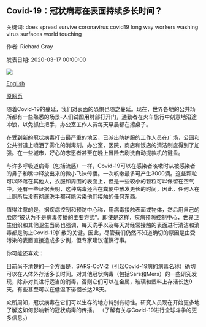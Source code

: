 ## Covid-19：冠状病毒在表面持续多长时间？

关键词: does spread survive coronavirus covid19 long way workers washing virus surfaces world touching

作者: Richard Gray

发表日期: 2020-03-17 00:00:00

![](https://ichef.bbci.co.uk/wwfeatures/live/624_351/images/live/p0/86/vr/p086vryj.jpg)

[English](Covid-19%3A%20How%20long%20does%20the%20coronavirus%20last%20on%20surfaces%3F.md)

[原网页](https://www.bbc.com/future/article/20200317-covid-19-how-long-does-the-coronavirus-last-on-surfaces)

随着Covid-19的蔓延，我们对表面的恐惧也随之蔓延。现在，世界各地的公共场所都有一些熟悉的场景-人们试图用肘部打开门，通勤者在火车旅行中刻意地沿途冲浪，以免抓住把手，办公室工作人员每天早晨都在擦桌子。

在受到新的冠状病毒打击最严重的地区，已派出防护服的工作人员在广场，公园和公共街道上喷洒了雾化的消毒剂。办公室，医院，商店和饭店的清洁制度得到了加强。在一些城市，好心的志愿者甚至在晚上冒险去刷洗自动提款机的键盘。

与许多呼吸道病毒（包括流感）一样，Covid-19可以在感染者咳嗽时从被感染者的鼻子和嘴中释放出来的微小飞沫传播。一次咳嗽最多可产生3000滴。这些颗粒可以降落在其他人，衣服和周围的表面上，但是一些较小的颗粒可以保留在空气中。还有一些证据表明，这种病毒还会在粪便中散发更长的时间，因此，任何人在上厕所后没有彻底洗手都可能污染他们接触的任何东西。

值得注意的是，据疾病控制和预防中心称，用病毒接触表面或物体，然后用自己的脸庞“被认为不是病毒传播的主要方式”。即使是这样，疾病预防控制中心，世界卫生组织和其他卫生当局也强调，每天洗手以及每天对经常接触的表面进行清洁和消毒都是防止Covid-19扩散的关键。因此，尽管我们仍然不知道确切的原因是由受污染的表面直接造成多少例，但专家建议谨慎行事。

你可能还喜欢：

目前尚不清楚的一个方面是，SARS-CoV-2（引起Covid-19病的病毒名称）确切可以在人体外存活多长时间。对其他冠状病毒（包括Sars和Mers）的一些研究发现，除非对其进行适当的消毒，否则它们可以在金属，玻璃和塑料上存活长达9天。有些甚至可以在低温下徘徊长达28天。

众所周知，冠状病毒在它们可以生存的地方特别有韧性。研究人员现在开始更多地了解这如何影响新的冠状病毒的传播。 （了解有关与Covid-19进行全球斗争的更多信息。）